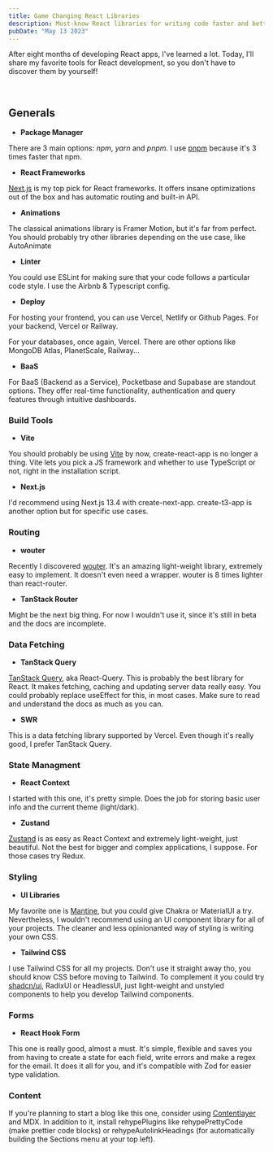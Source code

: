 ```yaml
---
title: Game Changing React Libraries
description: Must-know React libraries for writing code faster and better
pubDate: "May 13 2023"
---
```


After eight months of developing React apps, I've learned a lot. Today, I'll share my favorite tools for React development, so you don't have to discover them by yourself!

<br>

## Generals

- **Package Manager**

There are 3 main options: _npm_, _yarn_ and _pnpm_. I use [pnpm](https://pnpm.io/es/) because it's 3 times faster that npm.

- **React Frameworks**

[Next.js](https://nextjs.org/docs) is my top pick for React frameworks. It offers insane optimizations out of the box and has automatic routing and built-in API.

- **Animations**

The classical animations library is Framer Motion, but it's far from perfect. You should probably try other libraries depending on the use case, like AutoAnimate

- **Linter**

You could use ESLint for making sure that your code follows a particular code style. I use the Airbnb & Typescript config.

- **Deploy**

For hosting your frontend, you can use Vercel, Netlify or Github Pages.
For your backend, Vercel or Railway.

For your databases, once again, Vercel. There are other options like MongoDB Atlas, PlanetScale, Railway...

- **BaaS**

For BaaS (Backend as a Service), Pocketbase and Supabase are standout options. They offer real-time functionality, authentication and query features through intuitive dashboards.

### Build Tools

- **Vite**

You should probably be using [Vite](https://vitejs.dev/) by now, create-react-app is no longer a thing. Vite lets you pick a JS framework and whether to use TypeScript or not, right in the installation script.

- **Next.js**

I'd recommend using Next.js 13.4 with create-next-app. create-t3-app is another option but for specific use cases.

### Routing

- **wouter**

Recently I discovered [wouter](https://github.com/molefrog/wouter). It's an amazing light-weight library, extremely easy to implement. It doesn't even need a wrapper. wouter is 8 times lighter than react-router.

- **TanStack Router**

Might be the next big thing. For now I wouldn't use it, since it's still in beta and the docs are incomplete.

### Data Fetching

- **TanStack Query**

[TanStack Query](https://tanstack.com/query/latest), aka React-Query. This is probably the best library for React. It makes fetching, caching and updating server data really easy. You could probably replace useEffect for this, in most cases. Make sure to read and understand the docs as much as you can.

- **SWR**

This is a data fetching library supported by Vercel. Even though it's really good, I prefer TanStack Query.

### State Managment

- **React Context**

I started with this one, it's pretty simple. Does the job for storing basic user info and the current theme (light/dark).

- **Zustand**

[Zustand](https://github.com/pmndrs/zustand) is as easy as React Context and extremely light-weight, just beautiful. Not the best for bigger and complex applications, I suppose. For those cases try Redux.

### Styling

- **UI Libraries**

My favorite one is [Mantine](https://mantine.dev/pages/getting-started/), but you could give Chakra or MaterialUI a try. Nevertheless, I wouldn't recommend using an UI component library for all of your projects. The cleaner and less opinionanted way of styling is writing your own CSS.

- **Tailwind CSS**

I use Tailwind CSS for all my projects. Don't use it straight away tho, you should know CSS before moving to Tailwind. To complement it you could try [shadcn/ui](https://ui.shadcn.com/), RadixUI or HeadlessUI, just light-weight and unstyled components to help you develop Tailwind components.

### Forms

- **React Hook Form**

This one is really good, almost a must. It's simple, flexible and saves you from having to create a state for each field, write errors and make a regex for the email. It does it all for you, and it's compatible with Zod for easier type validation.

### Content

If you're planning to start a blog like this one, consider using [Contentlayer](https://www.contentlayer.dev/) and MDX. In addition to it, install rehypePlugins like rehypePrettyCode (make prettier code blocks) or rehypeAutolinkHeadings (for automatically building the Sections menu at your top left).
